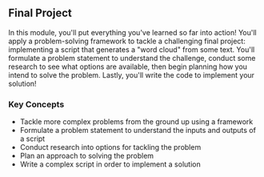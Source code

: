 ## Final Project

In this module, you'll put everything you've learned so far into action! You'll apply a problem-solving framework to tackle a challenging final project: implementing a script that generates a "word cloud" from some text. You'll formulate a problem statement to understand the challenge, conduct some research to see what options are available, then begin planning how you intend to solve the problem. Lastly, you'll write the code to implement your solution!

### Key Concepts

* Tackle more complex problems from the ground up using a framework
* Formulate a problem statement to understand the inputs and outputs of a script
* Conduct research into options for tackling the problem
* Plan an approach to solving the problem
* Write a complex script in order to implement a solution